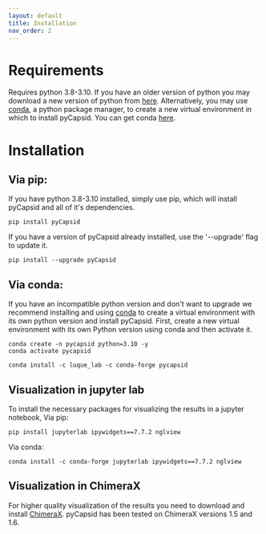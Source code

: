 ```yaml
---
layout: default
title: Installation
nav_order: 2
---
```


# Requirements
Requires python 3.8-3.10. If you have an older version of python you may download a new version of python from 
[here](https://www.python.org/downloads/). Alternatively, you may use 
[conda](https://docs.conda.io/projects/conda/en/stable/), a python package manager, to create a new virtual environment
in which to install pyCapsid. You can get conda [here](https://docs.conda.io/en/latest/miniconda.html).

# Installation

## Via pip:
If you have python 3.8-3.10 installed, simply use pip, which will install pyCapsid and all of it's dependencies.
~~~~
pip install pyCapsid
~~~~
If you have a version of pyCapsid already installed, use the '--upgrade' flag to update it.
~~~~
pip install --upgrade pyCapsid
~~~~


## Via conda:
If you have an incompatible python version and don't want to upgrade we recommend installing and using [conda](https://docs.conda.io/en/latest/miniconda.html) 
to create a virtual environment with its own python version and install pyCapsid. First, create a new virtual environment 
with its own Python version using conda and then activate it.
~~~~
conda create -n pycapsid python=3.10 -y
conda activate pycapsid
~~~~
~~~~
conda install -c luque_lab -c conda-forge pycapsid
~~~~

## Visualization in jupyter lab
To install the necessary packages for visualizing the results in a jupyter notebook, 
Via pip:
~~~~
pip install jupyterlab ipywidgets==7.7.2 nglview
~~~~

Via conda:
~~~~
conda install -c conda-forge jupyterlab ipywidgets==7.7.2 nglview
~~~~

## Visualization in ChimeraX
For higher quality visualization of the results you need to download and install [ChimeraX](https://www.cgl.ucsf.edu/chimerax/download.html).
pyCapsid has been tested on ChimeraX versions 1.5 and 1.6.
